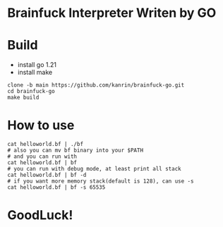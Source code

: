 # Brainfuck Interpreter Writen by GO

# Build
- install go 1.21
- install make
```shell
clone -b main https://github.com/kanrin/brainfuck-go.git
cd brainfuck-go
make build
```
# How to use
```shell
cat helloworld.bf | ./bf
# also you can mv bf binary into your $PATH
# and you can run with
cat helloworld.bf | bf
# you can run with debug mode, at least print all stack
cat helloworld.bf | bf -d
# if you want more memory stack(default is 128), can use -s
cat helloworld.bf | bf -s 65535
```

# GoodLuck!
